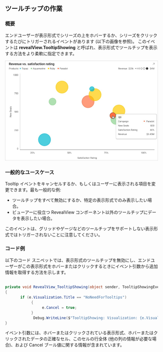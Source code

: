 ## ツールチップの作業

### 概要

エンドユーザーが表示形式でシリーズの上をホバーするか、シリーズをクリックするたびにトリガーされるイベントがあります (以下の画像を参照)。
このイベントは __revealView.TooltipShowing__ と呼ばれ、表示形式でツールチップを表示する方法をより柔軟に指定できます。

![Image showing Reveal's tooltips](images/tooltips-sample.png)


### 一般的なユースケース
Tooltip イベントをキャンセルするか、もしくはユーザーに表示される項目を変更できます。最も一般的な例:

- ツールチップをすべて無効にするか、特定の表示形式でのみ表示したい場合。
- ビューアーに役立つ RevealView コンポーネント以外のツールチップにデータを表示したい場合。

このイベントは、グリッドやゲージなどのツールチップをサポートしない表示形式ではトリガーされないことに注意してください。


### コード例

以下のコード スニペットでは、表示形式のツールチップを無効にし、エンドユーザーがこの表示形式をホバーまたはクリックするときにイベント引数から追加情報を取得する方法を示します。


``` csharp

private void RevealView_TooltipShowing(object sender, TooltipShowingEventArgs e)
{
       if (e.Visualization.Title == "NoNeedForTooltips")
            {
                 e.Cancel = true;
            }
             Debug.WriteLine($"TooltipShowing: Visualization: {e.Visualization.Title}, Cell: {e.Cell}, Row: {e.Row}");
}

```

イベント引数には、ホバーまたはクリックされている表示形式、ホバーまたはクリックされたデータの正確なセル、このセルの行全体 (他の列の情報が必要な場合)、および Cancel ブール値に関する情報が含まれています。
